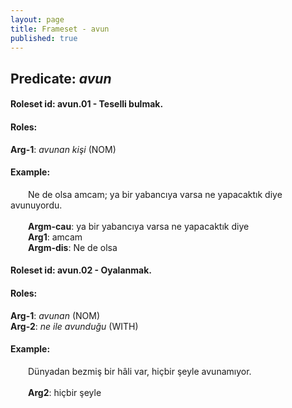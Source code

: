 ```yaml
---
layout: page
title: Frameset - avun
published: true
---
```

<h2>Predicate: <i>avun</i></h2>
<h4>Roleset id: avun.01 - Teselli bulmak.<br>
<h4>Roles:</h4>
<b>Arg-1</b>: <i>avunan kişi</i>  (NOM) <br>
<h4>Example:</h4>
&emsp;&emsp;Ne de olsa amcam; ya bir yabancıya varsa ne yapacaktık diye avunuyordu.<br><br>
&emsp;&emsp;<b>Argm-cau</b>:  ya bir yabancıya varsa ne yapacaktık diye<br>
&emsp;&emsp;<b>Arg1</b>:  amcam<br>
&emsp;&emsp;<b>Argm-dis</b>:  Ne de olsa<br>

<h4>Roleset id: avun.02 - Oyalanmak.<br>
<h4>Roles:</h4>
<b>Arg-1</b>: <i>avunan</i>  (NOM) <br>
<b>Arg-2</b>: <i>ne ile avunduğu</i>  (WITH) <br>
<h4>Example:</h4>
&emsp;&emsp;Dünyadan bezmiş bir hâli var, hiçbir şeyle avunamıyor.<br><br>
&emsp;&emsp;<b>Arg2</b>:  hiçbir şeyle<br>

